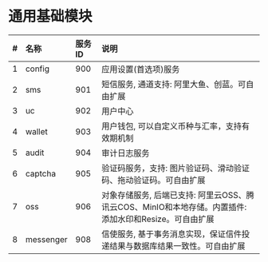 # 通用基础模块

| # | 名称        | 服务ID | 说明                                                              |
|:--|:----------|:-----|:----------------------------------------------------------------|
| 1 | config    | 900  | 应用设置(首选项)服务                                                     |
| 2 | sms       | 901  | 短信服务, 通道支持: 阿里大鱼、创蓝。可自由扩展                                       |
| 3 | uc        | 902  | 用户中心                                                            |
| 4 | wallet    | 903  | 用户钱包, 可以自定义币种与汇率，支持有效期机制                                        |                                                      
| 5 | audit     | 904  | 审计日志服务                                                          |
| 6 | captcha   | 905  | 验证码服务，支持: 图片验证码、滑动验证码、拖动验证码。可自由扩展                               |
| 7 | oss       | 906  | 对象存储服务, 后端已支持: 阿里云OSS、腾讯云COS、MinIO和本地存储。内置插件: 添加水印和Resize。可自由扩展 |
| 8 | messenger | 908  | 信使服务, 基于事务消息实现，保证信件投递结果与数据库结果一致性。可自由扩展                          |
